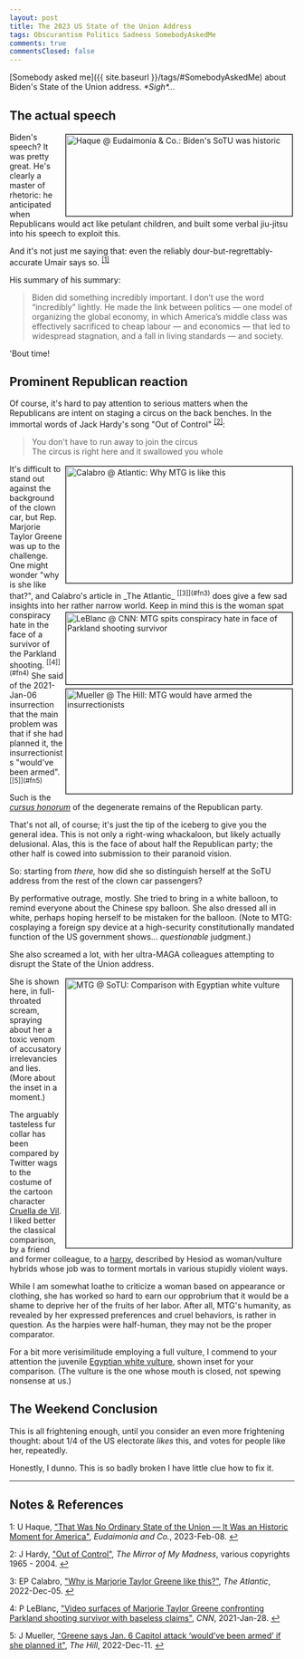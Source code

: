 ```yaml
---
layout: post
title: The 2023 US State of the Union Address
tags: Obscurantism Politics Sadness SomebodyAskedMe
comments: true
commentsClosed: false
---
```



[Somebody asked me]({{ site.baseurl }}/tags/#SomebodyAskedMe) about Biden's State of the
Union address.  _\*Sigh\*&hellip;_  


## The actual speech  

<img src="{{ site.baseurl }}/images/2023-02-09-sotu-2023-thoughts-umair-1.jpg" width="400" height="144" alt="Haque @ Eudaimonia &amp; Co.: Biden's SoTU was historic" title="Haque @ Eudaimonia &amp; Co.: Biden's SoTU was historic" style="float: right; margin: 3px 3px 3px 3px; border: 1px solid #000000;">
Biden's speech?  It was pretty great.  He's clearly a master of rhetoric: he anticipated
when Republicans would act like petulant children, and built some verbal jiu-jitsu into
his speech to exploit this.  

And it's not just me saying that: even the reliably dour-but-regrettably-accurate Umair
says so.  <sup id="fn1a">[[1]](#fn1)</sup>  

His summary of his summary:  
> Biden did something incredibly important. I don’t use the word “incredibly” lightly. He
> made the link between politics — one model of organizing the global economy, in which
> America’s middle class was effectively sacrificed to cheap labour — and economics — that
> led to widespread stagnation, and a fall in living standards — and society.  

'Bout time!  


## Prominent Republican reaction  

Of course, it's hard to pay attention to serious matters when the Republicans are intent
on staging a circus on the back benches.  In the immortal words of Jack
Hardy's song "Out of Control" <sup id="fn2a">[[2]](#fn2)</sup>:  

> You don't have to run away to join the circus  
> The circus is right here and it swallowed you whole  

<img src="{{ site.baseurl }}/images/2023-02-09-sotu-2023-thoughts-mtg-atlantic-1.jpg" width="400" height="206" alt="Calabro @ Atlantic: Why MTG is like this" title="Calabro @ Atlantic: Why MTG is like this" style="float: right; margin: 3px 3px 3px 3px; border: 1px solid #000000;">
It's difficult to stand out against the background of the clown car, but Rep. Marjorie
Taylor Greene was up to the challenge.  One might wonder "why is she like that?", and
Calabro's article in _The Atlantic_ <sup id="fn3a">[[3]](#fn3)</sup> does give a few sad
insights into her rather narrow world.  

<img src="{{ site.baseurl }}/images/2023-02-09-sotu-2023-thoughts-mtg-cnn-1.jpg" width="400" height="127" alt="LeBlanc @ CNN: MTG spits conspiracy hate in face of Parkland shooting survivor" title="LeBlanc @ CNN: MTG spits conspiracy hate in face of Parkland shooting survivor" style="float: right; margin: 3px 3px 3px 3px; border: 1px solid #000000;">
<img src="{{ site.baseurl }}/images/2023-02-09-sotu-2023-thoughts-mtg-the-hill-1.jpg" width="400" height="185" alt="Mueller @ The Hill: MTG would have armed the insurrectionists" title="Mueller @ The Hill: MTG would have armed the insurrectionists" style="float: right; margin: 3px 3px 3px 3px; border: 1px solid #000000;">
Keep in mind this is the woman spat conspiracy hate in the face of a survivor of the
Parkland shooting. <sup id="fn4a">[[4]](#fn4)</sup>  She said of the 2021-Jan-06
insurrection that the main problem was that if she had planned it, the insurrectionists
"would've been armed". <sup id="fn5a">[[5]](#fn5)</sup>  

Such is the [_cursus honorum_](https://en.wikipedia.org/wiki/Cursus_honorum) of the
degenerate remains of the Republican party.  

That's not all, of course; it's just the tip of the iceberg to give you the general idea.
This is not only a right-wing whackaloon, but likely actually delusional.  Alas, this
is the face of about half the Republican party; the other half is cowed into submission to
their paranoid vision.  

So: starting from _there,_ how did she so distinguish herself at the SoTU address from the
rest of the clown car passengers?  

By performative outrage, mostly.  She tried to bring in a white balloon, to remind
everyone about the Chinese spy balloon.  She also dressed all in white, perhaps hoping
herself to be mistaken for the balloon.  (Note to MTG: cosplaying a foreign spy device at
a high-security constitutionally mandated function of the US government shows&hellip;
_questionable_ judgment.)  

She also screamed a lot, with her ultra-MAGA colleagues attempting to disrupt the State of
the Union address.  

<a href="{{ site.baseurl }}/images/2023-02-09-sotu-2023-thoughts-mtg-egyptian-white-vulture.jpg"><img src="{{ site.baseurl }}/images/2023-02-09-sotu-2023-thoughts-mtg-egyptian-white-vulture-thumb.jpg" width="400" height="475" alt="MTG @ SoTU: Comparison with Egyptian white vulture" title="MTG @ SoTU: Comparison with Egyptian white vulture" style="float: right; margin: 3px 3px 3px 3px; border: 1px solid #000000;"></a>
She is shown here, in full-throated scream, spraying about her a toxic venom of accusatory
irrelevancies and lies.  (More about the inset in a moment.)  

The arguably tasteless fur collar has been compared by Twitter wags to the costume of
the cartoon character [Cruella de Vil](https://en.wikipedia.org/wiki/Cruella_de_Vil).
I liked better the classical comparison, by a friend and former colleague, to a
[harpy](https://en.wikipedia.org/wiki/Harpy), described by Hesiod as woman/vulture hybrids
whose job was to torment mortals in various stupidly violent ways.  

While I am somewhat loathe to criticize a woman based on appearance or clothing, she has
worked so hard to earn our opprobrium that it would be a shame to deprive her of the
fruits of her labor.  After all, MTG's humanity, as revealed by her expressed preferences
and cruel behaviors, is rather in question.  As the harpies were half-human, they may not
be the proper comparator.  

For a bit more verisimilitude employing a full vulture, I commend to your attention the
juvenile [Egyptian white vulture](https://www.google.com/search?q=egyptian+white+vulture),
shown inset for your comparison.  (The vulture is the one whose mouth is closed, not
spewing nonsense at us.)  


## The Weekend Conclusion  

This is all frightening enough, until you consider an even more frightening thought: about
1/4 of the US electorate _likes_ this, and votes for people like her, repeatedly.  

Honestly, I dunno.  This is so badly broken I have little clue how to fix it.  

---

## Notes &amp; References  

<!--
<sup id="fn1a">[[1]](#fn1)</sup>

<a id="fn1">1</a>: ***, ["***"](***), *** [↩](#fn1a)  

<a href="{{ site.baseurl }}/images/***">
  <img src="{{ site.baseurl }}/images/***" width="400" height="***" alt="***" title="***" style="float: right; margin: 3px 3px 3px 3px; border: 1px solid #000000;">
</a>

<a href="***">
  <img src="{{ site.baseurl }}/images/***" width="550" height="***" alt="***" title="***" style="margin: 3px 3px 3px 3px; border: 1px solid #000000;">
</a>

<iframe width="400" height="224" src="***" allow="accelerometer; encrypted-media; gyroscope; picture-in-picture" allowfullscreen style="float: right; margin: 3px 3px 3px 3px; border: 1px solid #000000;"></iframe>
-->

<a id="fn1">1</a>: U Haque, ["That Was No Ordinary State of the Union — It Was an Historic Moment for America"](https://eand.co/that-was-no-ordinary-state-of-the-union-it-was-an-historic-moment-for-america-9f1d22cb8103), _Eudaimonia and Co._, 2023-Feb-08. [↩](#fn1a)  

<a id="fn2">2</a>: J Hardy, ["Out of Control"](https://www.jackhardy.com/jhlyricsmirror.html#outofcontrol), _The Mirror of My Madness_, various copyrights 1965 - 2004. [↩](#fn2a)  

<a id="fn3">3</a>: EP Calabro, ["Why is Marjorie Taylor Greene like this?"](https://www.theatlantic.com/magazine/archive/2023/01/marjorie-taylor-greene-congress-georgia-election-background/672229/), _The Atlantic_, 2022-Dec-05. [↩](#fn3a)  

<a id="fn4">4</a>: P LeBlanc, ["Video surfaces of Marjorie Taylor Greene confronting Parkland shooting survivor with baseless claims"](https://www.cnn.com/2021/01/27/politics/marjorie-taylor-greene-david-hogg-video/index.html), _CNN_, 2021-Jan-28. [↩](#fn4a)  

<a id="fn5">5</a>: J Mueller, ["Greene says Jan. 6 Capitol attack ‘would’ve been armed’ if she planned it"](https://thehill.com/homenews/house/3771222-taylor-greene-says-jan-6-capitol-attack-wouldve-been-armed-if-she-planned-it/), _The Hill_, 2022-Dec-11. [↩](#fn5a)  
